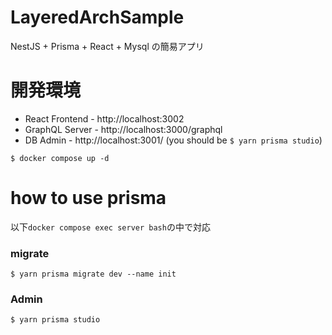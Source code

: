# LayeredArchSample
NestJS + Prisma + React + Mysql の簡易アプリ

# 開発環境

- React Frontend  - http://localhost:3002
- GraphQL Server  - http://localhost:3000/graphql
- DB Admin - http://localhost:3001/ (you should be `$ yarn prisma studio`)

```
$ docker compose up -d
```

# how to use prisma
以下`docker compose exec server bash`の中で対応

### migrate
```
$ yarn prisma migrate dev --name init
```
### Admin
```
$ yarn prisma studio
```
